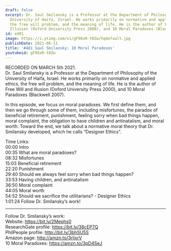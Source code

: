 ```yaml
---
draft: false
excerpt: Dr. Saul Smilansky is a Professor at the Department of Philosophy of the
  University of Haifa, Israel. He works primarily on normative and applied ethics,
  the free will problem, and the meaning of life. He is the author of Free Will and
  Illusion (Oxford University Press 2000), and 10 Moral Paradoxes (Blackwell 2007).
id: e481
image: https://i.ytimg.com/vi/gF96xR-t0Zw/hqdefault.jpg
publishDate: 2021-06-11
title: '#481 Saul Smilansky: 10 Moral Paradoxes'
youtubeid: gF96xR-t0Zw
---
```

RECORDED ON MARCH 5th 2021.  
Dr. Saul Smilansky is a Professor at the Department of Philosophy of the University of Haifa, Israel. He works primarily on normative and applied ethics, the free will problem, and the meaning of life. He is the author of Free Will and Illusion (Oxford University Press 2000), and 10 Moral Paradoxes (Blackwell 2007).

In this episode, we focus on moral paradoxes. We first define them, and then we go through some of them, including misfortunes, the paradox of beneficial retirement, punishment, feeling sorry when bad things happen, moral complaint, the obligation to have children and antinatalism, and moral worth. Toward the end, we talk about a normative moral theory that Dr. Smilansky developed, which he calls “Designer Ethics”. 

Time Links:  
00:00 Intro  
00:35  What are moral paradoxes?  
08:32  Misfortunes  
15:03  Beneficial retirement  
22:20  Punishment  
29:40  Should we always feel sorry when bad things happen?  
33:53  Having children, and antinatalism  
36:50  Moral complaint  
44:05  Moral worth  
54:52  Should we sacrifice the utilitarians? - Designer Ethics  
1:01:24  Follow Dr. Smilansky’s work!

---

Follow Dr. Smilansky’s work:  
Website: https://bit.ly/2Mephs0  
ResearchGate profile: https://bit.ly/38cEP7Q  
PhilPeople profile: http://bit.ly/3bhSU5S  
Amazon page: http://amzn.to/3rlixrV  
10 Moral Paradoxes: https://amzn.to/3pD4SeJ
